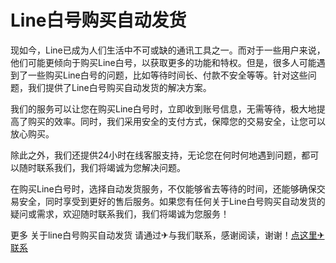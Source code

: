# Line白号购买自动发货

现如今，Line已成为人们生活中不可或缺的通讯工具之一。而对于一些用户来说，他们可能更倾向于购买Line白号，以获取更多的功能和特权。但是，很多人可能遇到了一些购买Line白号的问题，比如等待时间长、付款不安全等等。针对这些问题，我们提供了Line白号购买自动发货的解决方案。

我们的服务可以让您在购买Line白号时，立即收到账号信息，无需等待，极大地提高了购买的效率。同时，我们采用安全的支付方式，保障您的交易安全，让您可以放心购买。

除此之外，我们还提供24小时在线客服支持，无论您在何时何地遇到问题，都可以随时联系我们，我们将竭诚为您解决问题。

在购买Line白号时，选择自动发货服务，不仅能够省去等待的时间，还能够确保交易安全，同时享受到更好的售后服务。如果您有任何关于Line白号购买自动发货的疑问或需求，欢迎随时联系我们，我们将竭诚为您服务！

更多 关于line白号购买自动发货 请通过✈与我们联系，感谢阅读，谢谢！[点这里✈联系](https://111.k02.cc)
